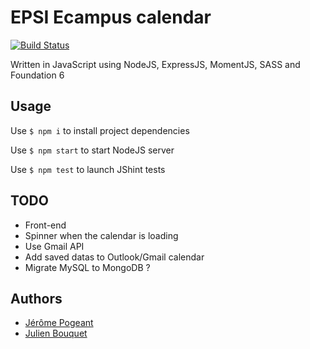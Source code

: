 # EPSI Ecampus calendar

[![Build Status](https://travis-ci.org/Jerome1337/ecampus-calendar.svg?branch=master)](https://travis-ci.org/Jerome1337/ecampus-calendar)

Written in JavaScript using NodeJS, ExpressJS, MomentJS, SASS and Foundation 6

## Usage
Use `$ npm i` to install project dependencies

Use `$ npm start` to start NodeJS server

Use `$ npm test` to launch JShint tests 

## TODO
* Front-end
* Spinner when the calendar is loading
* Use Gmail API
* Add saved datas to Outlook/Gmail calendar
* Migrate MySQL to MongoDB ?

## Authors
* [Jérôme Pogeant](https://github.com/Jerome1337)
* [Julien Bouquet](https://github.com/Nobody59)

